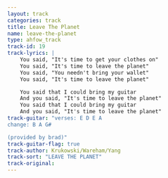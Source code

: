 ```yaml
---
layout: track
categories: track
title: Leave The Planet
name: leave-the-planet
type: ahfow_track
track-id: 19
track-lyrics: |
    You said, "It's time to get your clothes on"
    You said, "It's time to leave the planet"
    You said, "You needn't bring your wallet"
    You said, "It's time to leave the planet"

    You said that I could bring my guitar
    And you said, "It's time to leave the planet"
    You said that I could bring my guitar
    And you said, "It's time to leave the planet"
track-guitar: "verses: E D E A
change: B A G#

(provided by brad)"
track-guitar-flag: true
track-author: Krukowski/Wareham/Yang
track-sort: "LEAVE THE PLANET"
track-original: 
---
```


